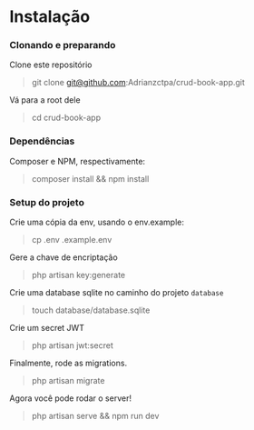 # Instalação

### Clonando e preparando
Clone este repositório
> git clone git@github.com:Adrianzctpa/crud-book-app.git

Vá para a root dele
> cd crud-book-app

### Dependências
Composer e NPM, respectivamente:

> composer install && npm install

### Setup do projeto
Crie uma cópia da env, usando o env.example:
> cp .env .example.env

Gere a chave de encriptação
> php artisan key:generate

Crie uma database sqlite no caminho do projeto `database`
> touch database/database.sqlite

Crie um secret JWT
> php artisan jwt:secret

Finalmente, rode as migrations.
> php artisan migrate

Agora você pode rodar o server!
> php artisan serve && npm run dev